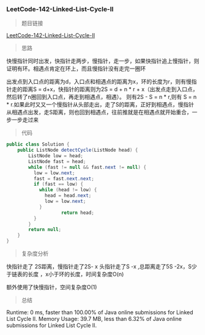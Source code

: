 ### LeetCode-142-Linked-List-Cycle-II

> 题目链接

[LeetCode-142-Linked-List-Cycle-II](https://leetcode.com/problems/linked-list-cycle-ii/)

> 思路

快慢指针同时出发，快指针走两步，慢指针，走一步，如果快指针追上慢指针，则证明有环。相遇点肯定在环上，而且慢指针没有走完一圈环

出发点到入口点的距离为d，入口点和相遇点的距离为x，环的长度为r，则有慢指针走的距离S = d+x，快指针的距离则为2S = d + n * r + x（出发点走到入口点，然后转了n圈回到入口点，再走到相遇点，相遇）。
则有2S - S  = n * r,则有 S = n * r.如果此时又又一个慢指针从头部走出，走了S的距离，正好到相遇点，慢指针从相遇点出发，走S距离，则也回到相遇点，往前推就是在相遇点就开始重合，一步一步走过来

> 代码

```java
public class Solution {
    public ListNode detectCycle(ListNode head) {
        ListNode low = head;
        ListNode fast = head;
        while (fast != null && fast.next != null) {
          low = low.next;
          fast = fast.next.next;
          if (fast == low) {
            while (head != low) {
              head = head.next;
              low = low.next;
            }
                    return head;
          }
        }
        return null;
    }
}
```

> 复杂度分析

快指针走了 2S距离，慢指针走了2S- x 头指针走了S -x ,总距离走了5S -2x，S少于链表的长度 ，x小于环的长度，时间复杂度O(n)

额外使用了快慢指针，空间复杂度O(1)

> 总结

Runtime: 0 ms, faster than 100.00% of Java online submissions for Linked List Cycle II.
Memory Usage: 39.7 MB, less than 6.32% of Java online submissions for Linked List Cycle II.
